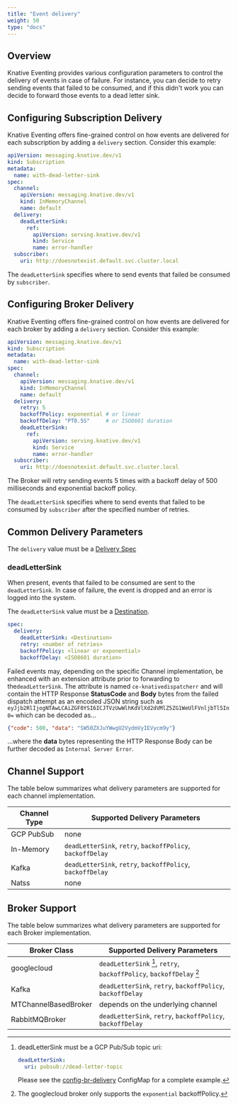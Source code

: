 ```yaml
---
title: "Event delivery"
weight: 50
type: "docs"
---
```


## Overview

Knative Eventing provides various configuration parameters to control the delivery
of events in case of failure. For instance, you can decide to retry sending events
that failed to be consumed, and if this didn't work you can decide to forward those
events to a dead letter sink.

## Configuring Subscription Delivery

Knative Eventing offers fine-grained control on how events are delivered for each subscription by adding a `delivery` section. Consider this example:

```yaml
apiVersion: messaging.knative.dev/v1
kind: Subscription
metadata:
  name: with-dead-letter-sink
spec:
  channel:
    apiVersion: messaging.knative.dev/v1
    kind: InMemoryChannel
    name: default
  delivery:
    deadLetterSink:
      ref:
        apiVersion: serving.knative.dev/v1
        kind: Service
        name: error-handler
  subscriber:
    uri: http://doesnotexist.default.svc.cluster.local
```

The `deadLetterSink` specifies where to send events that failed be consumed by `subscriber`.

## Configuring Broker Delivery

Knative Eventing offers fine-grained control on how events are delivered for each broker by adding a `delivery` section. Consider this example:

```yaml
apiVersion: messaging.knative.dev/v1
kind: Subscription
metadata:
  name: with-dead-letter-sink
spec:
  channel:
    apiVersion: messaging.knative.dev/v1
    kind: InMemoryChannel
    name: default
  delivery:
    retry: 5
    backoffPolicy: exponential # or linear
    backoffDelay: "PT0.5S"     # or ISO8601 duration
    deadLetterSink:
      ref:
        apiVersion: serving.knative.dev/v1
        kind: Service
        name: error-handler
  subscriber:
    uri: http://doesnotexist.default.svc.cluster.local
```

The Broker will retry sending events 5 times with a backoff delay of 500 milliseconds
and exponential backoff policy.

The `deadLetterSink` specifies where to send events that failed to be consumed by `subscriber`
after the specified number of retries.

## Common Delivery Parameters

The `delivery` value must be a [Delivery Spec](https://pkg.go.dev/knative.dev/eventing/pkg/apis/duck/v1?tab=doc#DeliverySpec)

### deadLetterSink

When present, events that failed to be consumed are sent to the `deadLetterSink`.
In case of failure, the event is dropped and an error is logged into the system.

The `deadLetterSink` value must be a [Destination](https://pkg.go.dev/knative.dev/pkg/apis/duck/v1#Destination).

```yaml
spec:
  delivery:
    deadLetterSink: <Destination>
    retry: <number of retries>
    backoffPolicy: <linear or exponential>
    backoffDelay: <ISO8601 duration>
```

Failed events may, depending on the specific Channel implementation, be
enhanced with an extension attribute prior to forwarding to the`deadLetterSink`.
The attribute is named `ce-knativedispatcherr` and will contain the HTTP
Response **StatusCode** and **Body** bytes from the failed dispatch attempt as
an encoded JSON string such as
`eyJjb2RlIjogNTAwLCAiZGF0YSI6ICJTVzUwWlhKdVlXd2dVMlZ5ZG1WeUlFVnljbTl5In0=`
which can be decoded as...

```json
{"code": 500, "data": "SW50ZXJuYWwgU2VydmVyIEVycm9y"}
```

...where the **data** bytes representing the HTTP Response Body can be further
decoded as `Internal Server Error`.

## Channel Support

The table below summarizes what delivery parameters are supported for each channel implementation.

| Channel Type | Supported Delivery Parameters |
| - | - |
| GCP PubSub | none |
| In-Memory | `deadLetterSink`, `retry`, `backoffPolicy`, `backoffDelay` |
| Kafka | `deadLetterSink`, `retry`, `backoffPolicy`, `backoffDelay` |
| Natss | none |

## Broker Support

The table below summarizes what delivery parameters are supported for each Broker implementation.

| Broker Class | Supported Delivery Parameters |
| - | - |
| googlecloud | `deadLetterSink` [^1], `retry`, `backoffPolicy`, `backoffDelay` [^2] |
| Kafka | `deadLetterSink`, `retry`, `backoffPolicy`, `backoffDelay` |
| MTChannelBasedBroker | depends on the underlying channel |
| RabbitMQBroker | `deadLetterSink`, `retry`, `backoffPolicy`, `backoffDelay` |

[^1]: deadLetterSink must be a GCP Pub/Sub topic uri:
    ```yaml
    deadLetterSink:
      uri: pubsub://dead-letter-topic
    ```

    Please see the
    [config-br-delivery](https://github.com/google/knative-gcp/blob/master/config/core/configmaps/br-delivery.yaml)
    ConfigMap for a complete example.

[^2]: The googlecloud broker only supports the `exponential` backoffPolicy.
